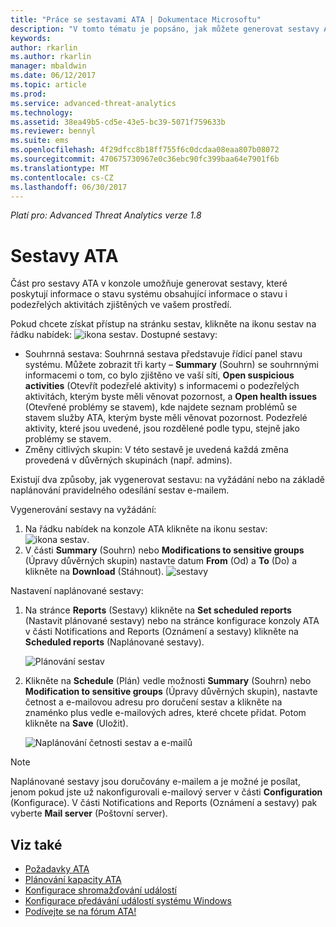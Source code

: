 ```yaml
---
title: "Práce se sestavami ATA | Dokumentace Microsoftu"
description: "V tomto tématu je popsáno, jak můžete generovat sestavy ATA k monitorování sítě."
keywords: 
author: rkarlin
ms.author: rkarlin
manager: mbaldwin
ms.date: 06/12/2017
ms.topic: article
ms.prod: 
ms.service: advanced-threat-analytics
ms.technology: 
ms.assetid: 38ea49b5-cd5e-43e5-bc39-5071f759633b
ms.reviewer: bennyl
ms.suite: ems
ms.openlocfilehash: 4f29dfcc8b18ff755f6c0dcdaa08eaa807b08072
ms.sourcegitcommit: 470675730967e0c36ebc90fc399baa64e7901f6b
ms.translationtype: MT
ms.contentlocale: cs-CZ
ms.lasthandoff: 06/30/2017
---
```

*Platí pro: Advanced Threat Analytics verze 1.8*


# <a name="ata-reports"></a>Sestavy ATA

Část pro sestavy ATA v konzole umožňuje generovat sestavy, které poskytují informace o stavu systému obsahující informace o stavu i podezřelých aktivitách zjištěných ve vašem prostředí.

Pokud chcete získat přístup na stránku sestav, klikněte na ikonu sestav na řádku nabídek: ![ikona sestav](./media/ata-report-icon.png).
Dostupné sestavy: 
- Souhrnná sestava: Souhrnná sestava představuje řídicí panel stavu systému. Můžete zobrazit tři karty – **Summary** (Souhrn) se souhrnnými informacemi o tom, co bylo zjištěno ve vaší síti, **Open suspicious activities** (Otevřít podezřelé aktivity) s informacemi o podezřelých aktivitách, kterým byste měli věnovat pozornost, a **Open health issues** (Otevřené problémy se stavem), kde najdete seznam problémů se stavem služby ATA, kterým byste měli věnovat pozornost. Podezřelé aktivity, které jsou uvedené, jsou rozdělené podle typu, stejně jako problémy se stavem. 
- Změny citlivých skupin: V této sestavě je uvedená každá změna provedená v důvěrných skupinách (např. admins).

Existují dva způsoby, jak vygenerovat sestavu: na vyžádání nebo na základě naplánování pravidelného odesílání sestav e-mailem.

Vygenerování sestavy na vyžádání:

1. Na řádku nabídek na konzole ATA klikněte na ikonu sestav: ![ikona sestav](./media/ata-report-icon.png).
2. V části **Summary** (Souhrn) nebo **Modifications to sensitive groups** (Úpravy důvěrných skupin) nastavte datum **From** (Od) a **To** (Do) a klikněte na **Download** (Stáhnout). 
![sestavy](./media/reports.png)

Nastavení naplánované sestavy:
 
1. Na stránce **Reports** (Sestavy) klikněte na **Set scheduled reports** (Nastavit plánované sestavy) nebo na stránce konfigurace konzoly ATA v části Notifications and Reports (Oznámení a sestavy) klikněte na **Scheduled reports** (Naplánované sestavy).

   ![Plánování sestav](./media/ata-sched-reports.png)

2. Klikněte na **Schedule** (Plán) vedle možnosti **Summary** (Souhrn) nebo **Modification to sensitive groups** (Úpravy důvěrných skupin), nastavte četnost a e-mailovou adresu pro doručení sestav a klikněte na znaménko plus vedle e-mailových adres, které chcete přidat. Potom klikněte na **Save** (Uložit).

   ![Naplánování četnosti sestav a e-mailů](./media/sched-report1.png)


> [!NOTE]
> Naplánované sestavy jsou doručovány e-mailem a je možné je posílat, jenom pokud jste už nakonfigurovali e-mailový server v části **Configuration** (Konfigurace). V části Notifications and Reports (Oznámení a sestavy) pak vyberte **Mail server** (Poštovní server).


## <a name="see-also"></a>Viz také
- [Požadavky ATA](ata-prerequisites.md)
- [Plánování kapacity ATA](ata-capacity-planning.md)
- [Konfigurace shromažďování událostí](configure-event-collection.md)
- [Konfigurace předávání událostí systému Windows](configure-event-collection.md#configuring-windows-event-forwarding)
- [Podívejte se na fórum ATA!](https://social.technet.microsoft.com/Forums/security/home?forum=mata)
